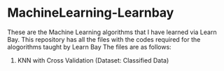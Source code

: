 # MachineLearning-Learnbay
These are the Machine Learning algorithms that I have learned via Learn Bay.  This repository has all the files with the codes required for the alogorithms taught by Learn Bay
The files are as follows:
1. KNN with Cross Validation (Dataset: Classified Data)
